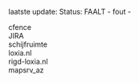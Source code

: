 laatste update: 
Status: FAALT - fout - 
<div class="service R">cfence</div><div class="service R">JIRA</div><div class="service R">schijfruimte</div><div class="service G">loxia.nl</div><div class="service G">rigd-loxia.nl</div><div class="service G">mapsrv_az</div>